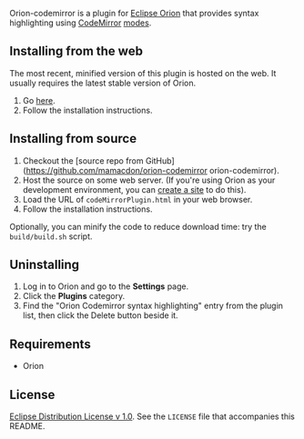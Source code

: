 Orion-codemirror is a plugin for [Eclipse Orion](http://wiki.eclipse.org/Orion) that provides syntax highlighting using [CodeMirror](http://codemirror.net/) [modes](http://codemirror.net/manual.html#modeapi).

Installing from the web
-----------------------
The most recent, minified version of this plugin is hosted on the web. It usually requires the latest stable version of Orion.

1. Go [here](https://orion-codemirror.googlecode.com/git/codeMirrorPlugin.html).
2. Follow the installation instructions.

Installing from source
----------------------
1. Checkout the [source repo from GitHub](https://github.com/mamacdon/orion-codemirror orion-codemirror).
2. Host the source on some web server. (If you're using Orion as your development environment, you can [create a site](http://wiki.eclipse.org/Orion/How_Tos/Setup_Orion_Client_Hosted_Site_on_OrionHub) to do this).
3. Load the URL of ```codeMirrorPlugin.html``` in your web browser.
4. Follow the installation instructions.

Optionally, you can minify the code to reduce download time: try the ```build/build.sh``` script.

Uninstalling
------------
1. Log in to Orion and go to the **Settings** page.
2. Click the **Plugins** category.
3. Find the "Orion Codemirror syntax highlighting" entry from the plugin list, then click the Delete button beside it.

Requirements
------------
* Orion

License
-------
[Eclipse Distribution License v 1.0](http://www.eclipse.org/org/documents/edl-v10.html). See the ```LICENSE``` file that accompanies this README.
